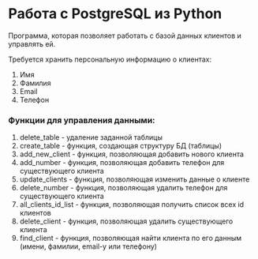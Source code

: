 # Работа с PostgreSQL из Python

Программа, которая позволяет работать с базой данных клиентов и управлять ей.

Требуется хранить персональную информацию о клиентах:
1. Имя
2. Фамилия
3. Email
4. Телефон

### Функции для управления данными:
1. delete_table - удаление заданной таблицы
2. create_table - функция, создающая структуру БД (таблицы)
3. add_new_client - функция, позволяющая добавить нового клиента
4. add_number - функция, позволяющая добавить телефон для существующего клиента
5. update_clients - функция, позволяющая изменить данные о клиенте
6. delete_number - функция, позволяющая удалить телефон для существующего клиента
7. all_clients_id_list - функция, позволяющая получить список всех id клиентов
8. delete_client - функция, позволяющая удалить существующего клиента
9. find_client - функция, позволяющая найти клиента по его данным (имени, фамилии, email-у или телефону)
    
